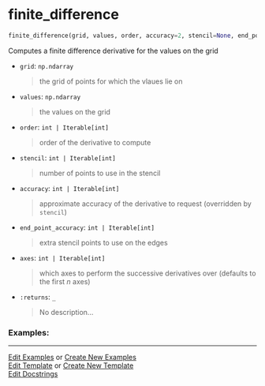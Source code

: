 # <a id="McUtils.Zachary.Taylor.FiniteDifferenceFunction.finite_difference">finite_difference</a>

```python
finite_difference(grid, values, order, accuracy=2, stencil=None, end_point_accuracy=1, axes=None, dtype='float64', **kw): 
```
Computes a finite difference derivative for the values on the grid
- `grid`: `np.ndarray`
    >the grid of points for which the vlaues lie on
- `values`: `np.ndarray`
    >the values on the grid
- `order`: `int | Iterable[int]`
    >order of the derivative to compute
- `stencil`: `int | Iterable[int]`
    >number of points to use in the stencil
- `accuracy`: `int | Iterable[int]`
    >approximate accuracy of the derivative to request (overridden by `stencil`)
- `end_point_accuracy`: `int | Iterable[int]`
    >extra stencil points to use on the edges
- `axes`: `int | Iterable[int]`
    >which axes to perform the successive derivatives over (defaults to the first _n_ axes)
- `:returns`: `_`
    >No description... 

### Examples: 


___

[Edit Examples](https://github.com/McCoyGroup/References/edit/gh-pages/Documentation/examples/McUtils/Zachary/Taylor/FiniteDifferenceFunction/finite_difference.md) or 
[Create New Examples](https://github.com/McCoyGroup/References/new/gh-pages/?filename=Documentation/examples/McUtils/Zachary/Taylor/FiniteDifferenceFunction/finite_difference.md) <br/>
[Edit Template](https://github.com/McCoyGroup/References/edit/gh-pages/Documentation/templates/McUtils/Zachary/Taylor/FiniteDifferenceFunction/finite_difference.md) or 
[Create New Template](https://github.com/McCoyGroup/References/new/gh-pages/?filename=Documentation/templates/McUtils/Zachary/Taylor/FiniteDifferenceFunction/finite_difference.md) <br/>
[Edit Docstrings](https://github.com/McCoyGroup/McUtils/edit/master/Zachary/Taylor/FiniteDifferenceFunction.py?message=Update%20Docs)